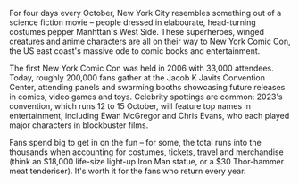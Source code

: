 For four days every October, New York City resembles something out of a science fiction movie – people dressed in elabourate, head-turning costumes pepper Manhttan's West Side. These superheroes, winged creatures and anime characters are all on their way to New York Comic Con, the US east coast's massive ode to comic books and entertainment.

The first New York Comic Con was held in 2006 with 33,000 attendees. Today, roughly 200,000 fans gather at the Jacob K Javits Convention Center, attending panels and swarming booths showcasing future releases in comics, video games and toys. Celebrity spottings are common: 2023's convention, which runs 12 to 15 October, will feature top names in entertainment, including Ewan McGregor and Chris Evans, who each played major characters in blockbuster films.

Fans spend big to get in on the fun – for some, the total runs into the thousands when accounting for costumes, tickets, travel and merchandise (think an $18,000 life-size light-up Iron Man statue, or a $30 Thor-hammer meat tenderiser). It's worth it for the fans who return every year.
